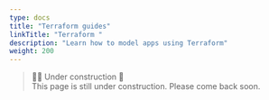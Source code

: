 ```yaml
---
type: docs
title: "Terraform guides"
linkTitle: "Terraform "
description: "Learn how to model apps using Terraform"
weight: 200
---
```



> 👷‍♂️ Under construction 🚧 <br>
This page is still under construction. Please come back soon.